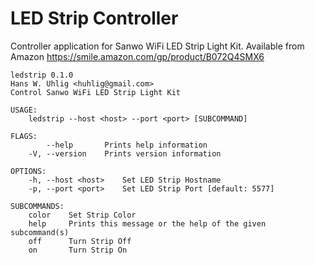 # LED Strip Controller

Controller application for Sanwo WiFi LED Strip Light Kit.
Available from Amazon https://smile.amazon.com/gp/product/B072Q4SMX6
 
```
ledstrip 0.1.0
Hans W. Uhlig <huhlig@gmail.com>
Control Sanwo WiFi LED Strip Light Kit

USAGE:
    ledstrip --host <host> --port <port> [SUBCOMMAND]

FLAGS:
        --help       Prints help information
    -V, --version    Prints version information

OPTIONS:
    -h, --host <host>    Set LED Strip Hostname
    -p, --port <port>    Set LED Strip Port [default: 5577]

SUBCOMMANDS:
    color    Set Strip Color
    help     Prints this message or the help of the given subcommand(s)
    off      Turn Strip Off
    on       Turn Strip On
```